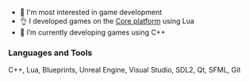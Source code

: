 - 👀 I'm most interested in game development
- :ok_hand: I developed games on the [Сore platform](https://www.coregames.com/user/94328af26fb0453e9257e787cb5d9ff9/created) using Lua
- :muscle: I’m currently developing games using C++

### Languages and Tools
C++, Lua, Blueprints, Unreal Engine, Visual Studio, SDL2, Qt, SFML, Git

<!---
BONAM0RS/BONAM0RS is a ✨ special ✨ repository because its `README.md` (this file) appears on your GitHub profile.
You can click the Preview link to take a look at your changes.
--->

